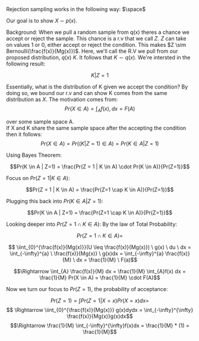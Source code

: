Rejection sampling works in the following way:
$\space$

Our goal is to show $X$ $\sim$ $p(x)$.

Background: When we pull a random sample from q(x) theres a chance we accept or reject the sample. This chance is a r.v that we call $Z$. $Z$ can take on values 1 or 0, either accept or reject the condition. This makes $Z \sim Bernoulli(\frac{f(x)}{Mg(x)})$. Here, we'll call the R.V we pull from our proposed distribution, $q(x)$ $K$. It follows that $K \sim q(x)$. We're intersted in the following result:

$$K | Z=1$$

Essentially, what is the distribution of K given we accept the condition? By doing so, we bound our r.v and can show K comes from the same distribution as $X$. The motivation comes from:
$$Pr(X \in A) = \int_{A} f(x),dx = F(A)$$

over some sample space A.
<br>
If X and K share the same sample space after the accepting the condition then it follows:
$$Pr(X \in A) = Pr((K | Z=1) \in  A ) = Pr(K \in A | Z=1) $$

Using Bayes Theorem:

$$Pr(K \in A | Z=1) = \frac{Pr(Z = 1 | K \in A) \cdot Pr(K \in A)}{Pr(Z=1)}$$

Focus on $Pr(Z = 1 | K \in A)$:

$$Pr(Z = 1 | K \in A) = \frac{Pr(Z=1 \cap K \in A)}{Pr(Z=1)}$$

Plugging this back into $Pr(K \in A | Z=1)$:

$$Pr(K \in A | Z=1) = \frac{Pr(Z=1 \cap K \in A)}{Pr(Z=1)}$$

Looking deeper into $Pr(Z=1 \cap K \in A)$:
By the law of Total Probability:

$$Pr(Z=1 \cap K \in A) = $$

$$ \iint_{0}^{\frac{f(x)}{Mg(x)}}(U \leq \frac{f(x)}{Mg(x)}) \ g(x) \ du \ dx = \int_{-\infty}^{a} \ \frac{f(x)}{Mg(x)} \ g(x)dx = \int_{-\infty}^{a} \frac{f(x)}{M} \ dx = \frac{1}{M} \ F(a)$$

$$\Rightarrow \int_{A} \frac{f(x)}{M} dx = \frac{1}{M} \int_{A}f(x) dx = \frac{1}{M} Pr(X \in A) = \frac{1}{M} \cdot F(A)$$


Now we turn our focus to $Pr(Z=1)$, the probability of acceptance:

$$Pr(Z=1) =  \int Pr(Z = 1 | X=x)Pr(X =x)dx = $$
$$ \Rightarrow \iint_{0}^{\frac{f(x)}{Mg(x)}} g(x)dydx = \int_{-\infty}^{\infty} \frac{f(x)}{Mg(x)}g(x)dx$$
$$\Rightarrow \frac{1}{M} \int_{-\infty}^{\infty}f(x)dx = \frac{1}{M} * (1) = \frac{1}{M}$$

<script src="https://polyfill.io/v3/polyfill.min.js?features=es6"></script>
<script id="MathJax-script" async src="https://cdn.jsdelivr.net/npm/mathjax@3/es5/tex-mml-chtml.js"></script>
